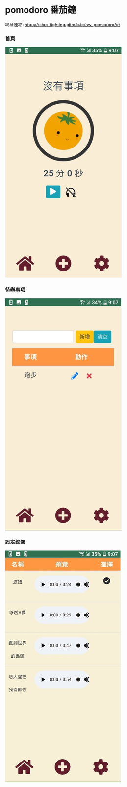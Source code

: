 # pomodoro 番茄鐘

網址連結: https://xiao-fighting.github.io/hw-pomodoro/#/

### 首頁
![image](01.jpg)

### 待辦事項
![image](02.jpg)

### 設定鈴聲
![image](03.jpg)
